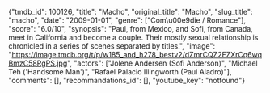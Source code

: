 {"tmdb_id": 100126, "title": "Macho", "original_title": "Macho", "slug_title": "macho", "date": "2009-01-01", "genre": ["Com\u00e9die / Romance"], "score": "6.0/10", "synopsis": "Paul, from Mexico, and Sofi, from Canada, meet in California and become a couple. Their mostly sexual relationship is chronicled in a series of scenes separated by titles.", "image": "https://image.tmdb.org/t/p/w185_and_h278_bestv2/dZmrCQZ2FZXrCq6wqBmzC58RgPS.jpg", "actors": ["Jolene Andersen (Sofi Anderson)", "Michael Teh ('Handsome Man')", "Rafael Palacio Illingworth (Paul Aladro)"], "comments": [], "recommandations_id": [], "youtube_key": "notfound"}